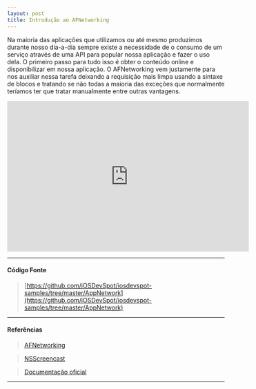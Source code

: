```yaml
---
layout: post
title: Introdução ao AFNetworking
---
```


Na maioria das aplicações que utilizamos ou até mesmo produzimos durante nosso dia-a-dia sempre existe a necessidade de o consumo de um serviço através de uma API para popular nossa aplicação e fazer o uso dela. O primeiro passo para tudo isso é obter o conteúdo online e disponibilizar em nossa aplicação. O AFNetworking vem justamente para nos auxiliar nessa tarefa deixando a requisição mais limpa usando a sintaxe de blocos e tratando se não todas a maioria das exceções que normalmente teríamos ter que tratar manualmente entre outras vantagens.

<div class="videoWrapper">
 <iframe src="http://player.vimeo.com/video/59032402" width="560" height="349" frameborder="0" webkitAllowFullScreen mozallowfullscreen allowFullScreen></iframe>
</div>

---
#### Código Fonte

> [https://github.com/iOSDevSpot/iosdevspot-samples/tree/master/AppNetwork](https://github.com/iOSDevSpot/iosdevspot-samples/tree/master/AppNetwork)

---

#### Referências

> [AFNetworking](https://github.com/AFNetworking/AFNetworking/)

> [NSScreencast](http://nsscreencast.com/episodes/6-afnetworking)

> [Documentação oficial](http://afnetworking.github.com/AFNetworking/)

---

